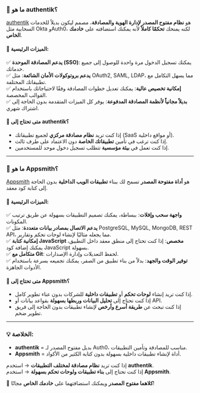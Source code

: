 ### 📌 **ما هو authentik؟**  
[authentik](https://goauthentik.io/) هو **نظام مفتوح المصدر لإدارة الهوية والمصادقة**، مصمم ليكون بديلاً للخدمات السحابية مثل Okta وAuth0، لكنه يمنحك **تحكمًا كاملاً** لأنه يمكنك استضافته على **خادمك الخاص**.  

#### **🔹 الميزات الرئيسية:**  
✅ **يدعم المصادقة الموحدة (SSO)**: يمكنك تسجيل الدخول مرة واحدة للوصول إلى جميع خدماتك.  
✅ **يدعم بروتوكولات الأمان الشائعة**: مثل OAuth2, SAML, LDAP، مما يسهل التكامل مع تطبيقاتك المختلفة.  
✅ **إمكانية تخصيص عالية**: يمكنك تعديل خطوات المصادقة وفقًا لاحتياجاتك باستخدام القوالب المخصصة.  
✅ **بديلاً مجانياً لأنظمة المصادقة المدفوعة**: يوفر كل الميزات المتقدمة بدون الحاجة إلى اشتراك شهري.  

#### **📌 متى تحتاج إلى authentik؟**  
- إذا كنت تريد **نظام مصادقة مركزي** لجميع تطبيقاتك (SaaS أو مواقع داخلية).  
- إذا كنت ترغب في تأمين **تطبيقاتك الخاصة** دون الاعتماد على طرف ثالث.  
- إذا كنت تعمل في **بيئة مؤسسية** تتطلب تسجيل دخول موحد للمستخدمين.  

---

### 📌 **ما هو Appsmith؟**  
[Appsmith](https://www.appsmith.com/) هو **أداة مفتوحة المصدر** تسمح لك ببناء **تطبيقات الويب الداخلية** بدون الحاجة إلى كتابة كود معقد.  

#### **🔹 الميزات الرئيسية:**  
✅ **واجهة سحب وإفلات**: ببساطة، يمكنك تصميم التطبيقات بسهولة عن طريق ترتيب المكونات.  
✅ **يدعم الاتصال بمصادر بيانات متعددة**: مثل PostgreSQL, MySQL, MongoDB, REST API، مما يجعله مثاليًا لإنشاء لوحات تحكم وتقارير.  
✅ **إمكانية كتابة JavaScript مخصص**: إذا كنت تحتاج إلى منطق معقد داخل التطبيق، يمكنك إضافة كود JavaScript بسهولة.  
✅ **متكامل مع Git**: لحفظ التعديلات وإدارة الإصدارات.  
✅ **توفير الوقت والجهد**: بدلاً من بناء تطبيق من الصفر، يمكنك تجميعه بسرعة باستخدام الأدوات الجاهزة.  

#### **📌 متى تحتاج إلى Appsmith؟**  
- إذا كنت تريد إنشاء **لوحات تحكم** أو **تطبيقات داخلية** للشركات بدون عناء تطوير كامل.  
- إذا كنت تحتاج إلى **تحليل البيانات وربطها بسهولة** بقواعد بيانات أو API.  
- إذا كنت تبحث عن **طريقة أسرع وأرخص** لإنشاء تطبيقات بدون الحاجة إلى فريق تطوير ضخم.  

---

### **💡 الخلاصة:**  
- **authentik** = بديل مفتوح المصدر لـ Auth0، مناسب للمصادقة وتأمين التطبيقات.  
- **Appsmith** = أداة لإنشاء تطبيقات داخلية بسهولة بدون كتابة الكثير من الأكواد.  

إذا كنت تريد **نظام مصادقة لمختلف التطبيقات** → استخدم **authentik**.  
إذا كنت تحتاج إلى **بناء تطبيقات ولوحات تحكم بسهولة** → استخدم **Appsmith**.  

🚀 **كلاهما مفتوح المصدر** ويمكنك استضافتهما على **خادمك الخاص** مجانًا!
